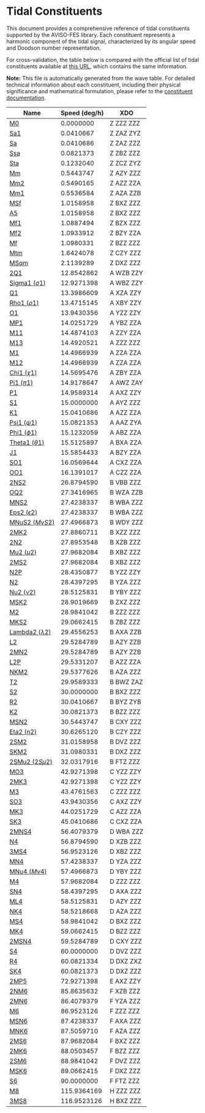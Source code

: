 # Tidal Constituents

This document provides a comprehensive reference of tidal constituents supported
by the AVISO-FES library. Each constituent represents a harmonic component of
the tidal signal, characterized by its angular speed and Doodson number
representation.

For cross-validation, the table below is compared with the official list of
tidal constituents available at
[this URL](
https://iho.int/mtg_docs/com_wg/IHOTC/IHOTC_Misc/TWCWG_Constituent_list.pdf),
which contains the same information.

**Note:** This file is automatically generated from the wave table. For detailed
technical information about each constituent, including their physical
significance and mathematical formulation, please refer to the [constituent
documentation](https://cnes.github.io/aviso-fes/core/constituent.html).

| Name | Speed (deg/h) | XDO |
| --- | --- | --- |
| [M0](https://cnes.github.io/aviso-fes/core/constituent.html#pyfes.core.Constituent.kM0) | 0.0000000  | Z ZZZ ZZZ |
| [Sa1](https://cnes.github.io/aviso-fes/core/constituent.html#pyfes.core.Constituent.kSa1) | 0.0410667  | Z ZAZ ZYZ |
| [Sa](https://cnes.github.io/aviso-fes/core/constituent.html#pyfes.core.Constituent.kSa) | 0.0410686  | Z ZAZ ZZZ |
| [Ssa](https://cnes.github.io/aviso-fes/core/constituent.html#pyfes.core.Constituent.kSsa) | 0.0821373  | Z ZBZ ZZZ |
| [Sta](https://cnes.github.io/aviso-fes/core/constituent.html#pyfes.core.Constituent.kSta) | 0.1232040  | Z ZCZ ZYZ |
| [Mm](https://cnes.github.io/aviso-fes/core/constituent.html#pyfes.core.Constituent.kMm) | 0.5443747  | Z AZY ZZZ |
| [Mm2](https://cnes.github.io/aviso-fes/core/constituent.html#pyfes.core.Constituent.kMm2) | 0.5490165  | Z AZZ ZZA |
| [Mm1](https://cnes.github.io/aviso-fes/core/constituent.html#pyfes.core.Constituent.kMm1) | 0.5536584  | Z AZA ZZB |
| [MSf](https://cnes.github.io/aviso-fes/core/constituent.html#pyfes.core.Constituent.kMSf) | 1.0158958  | Z BXZ ZZZ |
| [A5](https://cnes.github.io/aviso-fes/core/constituent.html#pyfes.core.Constituent.kA5) | 1.0158958  | Z BXZ ZZZ |
| [Mf1](https://cnes.github.io/aviso-fes/core/constituent.html#pyfes.core.Constituent.kMf1) | 1.0887494  | Z BZX ZZZ |
| [Mf2](https://cnes.github.io/aviso-fes/core/constituent.html#pyfes.core.Constituent.kMf2) | 1.0933912  | Z BZY ZZA |
| [Mf](https://cnes.github.io/aviso-fes/core/constituent.html#pyfes.core.Constituent.kMf) | 1.0980331  | Z BZZ ZZZ |
| [Mtm](https://cnes.github.io/aviso-fes/core/constituent.html#pyfes.core.Constituent.kMtm) | 1.6424078  | Z CZY ZZZ |
| [MSqm](https://cnes.github.io/aviso-fes/core/constituent.html#pyfes.core.Constituent.kMSqm) | 2.1139289  | Z DXZ ZZZ |
| [2Q1](https://cnes.github.io/aviso-fes/core/constituent.html#pyfes.core.Constituent.k2Q1) | 12.8542862  | A WZB ZZY |
| [Sigma1 (${\sigma}1$)](https://cnes.github.io/aviso-fes/core/constituent.html#pyfes.core.Constituent.kSigma1) | 12.9271398  | A WBZ ZZY |
| [Q1](https://cnes.github.io/aviso-fes/core/constituent.html#pyfes.core.Constituent.kQ1) | 13.3986609  | A XZA ZZY |
| [Rho1 (${\rho}1$)](https://cnes.github.io/aviso-fes/core/constituent.html#pyfes.core.Constituent.kRho1) | 13.4715145  | A XBY ZZY |
| [O1](https://cnes.github.io/aviso-fes/core/constituent.html#pyfes.core.Constituent.kO1) | 13.9430356  | A YZZ ZZY |
| [MP1](https://cnes.github.io/aviso-fes/core/constituent.html#pyfes.core.Constituent.kMP1) | 14.0251729  | A YBZ ZZA |
| [M11](https://cnes.github.io/aviso-fes/core/constituent.html#pyfes.core.Constituent.kM11) | 14.4874103  | A ZZY ZZA |
| [M13](https://cnes.github.io/aviso-fes/core/constituent.html#pyfes.core.Constituent.kM13) | 14.4920521  | A ZZZ ZZZ |
| [M1](https://cnes.github.io/aviso-fes/core/constituent.html#pyfes.core.Constituent.kM1) | 14.4966939  | A ZZA ZZA |
| [M12](https://cnes.github.io/aviso-fes/core/constituent.html#pyfes.core.Constituent.kM12) | 14.4966939  | A ZZA ZZA |
| [Chi1 (${\chi}1$)](https://cnes.github.io/aviso-fes/core/constituent.html#pyfes.core.Constituent.kChi1) | 14.5695476  | A ZBY ZZA |
| [Pi1 (${\pi}1$)](https://cnes.github.io/aviso-fes/core/constituent.html#pyfes.core.Constituent.kPi1) | 14.9178647  | A AWZ ZAY |
| [P1](https://cnes.github.io/aviso-fes/core/constituent.html#pyfes.core.Constituent.kP1) | 14.9589314  | A AXZ ZZY |
| [S1](https://cnes.github.io/aviso-fes/core/constituent.html#pyfes.core.Constituent.kS1) | 15.0000000  | A AYZ ZZZ |
| [K1](https://cnes.github.io/aviso-fes/core/constituent.html#pyfes.core.Constituent.kK1) | 15.0410686  | A AZZ ZZA |
| [Psi1 (${\psi}1$)](https://cnes.github.io/aviso-fes/core/constituent.html#pyfes.core.Constituent.kPsi1) | 15.0821353  | A AAZ ZYA |
| [Phi1 (${\phi}1$)](https://cnes.github.io/aviso-fes/core/constituent.html#pyfes.core.Constituent.kPhi1) | 15.1232059  | A ABZ ZZA |
| [Theta1 (${\theta}1$)](https://cnes.github.io/aviso-fes/core/constituent.html#pyfes.core.Constituent.kTheta1) | 15.5125897  | A BXA ZZA |
| [J1](https://cnes.github.io/aviso-fes/core/constituent.html#pyfes.core.Constituent.kJ1) | 15.5854433  | A BZY ZZA |
| [SO1](https://cnes.github.io/aviso-fes/core/constituent.html#pyfes.core.Constituent.kSO1) | 16.0569644  | A CXZ ZZA |
| [OO1](https://cnes.github.io/aviso-fes/core/constituent.html#pyfes.core.Constituent.kOO1) | 16.1391017  | A CZZ ZZA |
| [2NS2](https://cnes.github.io/aviso-fes/core/constituent.html#pyfes.core.Constituent.k2NS2) | 26.8794590  | B VBB ZZZ |
| [OQ2](https://cnes.github.io/aviso-fes/core/constituent.html#pyfes.core.Constituent.kOQ2) | 27.3416965  | B WZA ZZB |
| [MNS2](https://cnes.github.io/aviso-fes/core/constituent.html#pyfes.core.Constituent.kMNS2) | 27.4238337  | B WBA ZZZ |
| [Eps2 (${\epsilon}2$)](https://cnes.github.io/aviso-fes/core/constituent.html#pyfes.core.Constituent.kEps2) | 27.4238337  | B WBA ZZZ |
| [MNuS2 ($M{\nu}S2$)](https://cnes.github.io/aviso-fes/core/constituent.html#pyfes.core.Constituent.kMNuS2) | 27.4966873  | B WDY ZZZ |
| [2MK2](https://cnes.github.io/aviso-fes/core/constituent.html#pyfes.core.Constituent.k2MK2) | 27.8860711  | B XZZ ZZZ |
| [2N2](https://cnes.github.io/aviso-fes/core/constituent.html#pyfes.core.Constituent.k2N2) | 27.8953548  | B XZB ZZZ |
| [Mu2 (${\mu}2$)](https://cnes.github.io/aviso-fes/core/constituent.html#pyfes.core.Constituent.kMu2) | 27.9682084  | B XBZ ZZZ |
| [2MS2](https://cnes.github.io/aviso-fes/core/constituent.html#pyfes.core.Constituent.k2MS2) | 27.9682084  | B XBZ ZZZ |
| [N2P](https://cnes.github.io/aviso-fes/core/constituent.html#pyfes.core.Constituent.kN2P) | 28.4350877  | B YZZ ZZY |
| [N2](https://cnes.github.io/aviso-fes/core/constituent.html#pyfes.core.Constituent.kN2) | 28.4397295  | B YZA ZZZ |
| [Nu2 (${\nu}2$)](https://cnes.github.io/aviso-fes/core/constituent.html#pyfes.core.Constituent.kNu2) | 28.5125831  | B YBY ZZZ |
| [MSK2](https://cnes.github.io/aviso-fes/core/constituent.html#pyfes.core.Constituent.kMSK2) | 28.9019669  | B ZXZ ZZZ |
| [M2](https://cnes.github.io/aviso-fes/core/constituent.html#pyfes.core.Constituent.kM2) | 28.9841042  | B ZZZ ZZZ |
| [MKS2](https://cnes.github.io/aviso-fes/core/constituent.html#pyfes.core.Constituent.kMKS2) | 29.0662415  | B ZBZ ZZZ |
| [Lambda2 (${\lambda}2$)](https://cnes.github.io/aviso-fes/core/constituent.html#pyfes.core.Constituent.kLambda2) | 29.4556253  | B AXA ZZB |
| [L2](https://cnes.github.io/aviso-fes/core/constituent.html#pyfes.core.Constituent.kL2) | 29.5284789  | B AZY ZZB |
| [2MN2](https://cnes.github.io/aviso-fes/core/constituent.html#pyfes.core.Constituent.k2MN2) | 29.5284789  | B AZY ZZB |
| [L2P](https://cnes.github.io/aviso-fes/core/constituent.html#pyfes.core.Constituent.kL2P) | 29.5331207  | B AZZ ZZA |
| [NKM2](https://cnes.github.io/aviso-fes/core/constituent.html#pyfes.core.Constituent.kNKM2) | 29.5377626  | B AZA ZZZ |
| [T2](https://cnes.github.io/aviso-fes/core/constituent.html#pyfes.core.Constituent.kT2) | 29.9589333  | B BWZ ZAZ |
| [S2](https://cnes.github.io/aviso-fes/core/constituent.html#pyfes.core.Constituent.kS2) | 30.0000000  | B BXZ ZZZ |
| [R2](https://cnes.github.io/aviso-fes/core/constituent.html#pyfes.core.Constituent.kR2) | 30.0410667  | B BYZ ZYB |
| [K2](https://cnes.github.io/aviso-fes/core/constituent.html#pyfes.core.Constituent.kK2) | 30.0821373  | B BZZ ZZZ |
| [MSN2](https://cnes.github.io/aviso-fes/core/constituent.html#pyfes.core.Constituent.kMSN2) | 30.5443747  | B CXY ZZZ |
| [Eta2 (${\eta}2$)](https://cnes.github.io/aviso-fes/core/constituent.html#pyfes.core.Constituent.kEta2) | 30.6265120  | B CZY ZZZ |
| [2SM2](https://cnes.github.io/aviso-fes/core/constituent.html#pyfes.core.Constituent.k2SM2) | 31.0158958  | B DVZ ZZZ |
| [SKM2](https://cnes.github.io/aviso-fes/core/constituent.html#pyfes.core.Constituent.kSKM2) | 31.0980331  | B DXZ ZZZ |
| [2SMu2 ($2S{\mu}2$)](https://cnes.github.io/aviso-fes/core/constituent.html#pyfes.core.Constituent.k2SMu2) | 32.0317916  | B FTZ ZZZ |
| [MO3](https://cnes.github.io/aviso-fes/core/constituent.html#pyfes.core.Constituent.kMO3) | 42.9271398  | C YZZ ZZY |
| [2MK3](https://cnes.github.io/aviso-fes/core/constituent.html#pyfes.core.Constituent.k2MK3) | 42.9271398  | C YZZ ZZY |
| [M3](https://cnes.github.io/aviso-fes/core/constituent.html#pyfes.core.Constituent.kM3) | 43.4761563  | C ZZZ ZZZ |
| [SO3](https://cnes.github.io/aviso-fes/core/constituent.html#pyfes.core.Constituent.kSO3) | 43.9430356  | C AXZ ZZY |
| [MK3](https://cnes.github.io/aviso-fes/core/constituent.html#pyfes.core.Constituent.kMK3) | 44.0251729  | C AZZ ZZA |
| [SK3](https://cnes.github.io/aviso-fes/core/constituent.html#pyfes.core.Constituent.kSK3) | 45.0410686  | C CXZ ZZA |
| [2MNS4](https://cnes.github.io/aviso-fes/core/constituent.html#pyfes.core.Constituent.k2MNS4) | 56.4079379  | D WBA ZZZ |
| [N4](https://cnes.github.io/aviso-fes/core/constituent.html#pyfes.core.Constituent.kN4) | 56.8794590  | D XZB ZZZ |
| [3MS4](https://cnes.github.io/aviso-fes/core/constituent.html#pyfes.core.Constituent.k3MS4) | 56.9523126  | D XBZ ZZZ |
| [MN4](https://cnes.github.io/aviso-fes/core/constituent.html#pyfes.core.Constituent.kMN4) | 57.4238337  | D YZA ZZZ |
| [MNu4 ($M{\nu}4$)](https://cnes.github.io/aviso-fes/core/constituent.html#pyfes.core.Constituent.kMNu4) | 57.4966873  | D YBY ZZZ |
| [M4](https://cnes.github.io/aviso-fes/core/constituent.html#pyfes.core.Constituent.kM4) | 57.9682084  | D ZZZ ZZZ |
| [SN4](https://cnes.github.io/aviso-fes/core/constituent.html#pyfes.core.Constituent.kSN4) | 58.4397295  | D AXA ZZZ |
| [ML4](https://cnes.github.io/aviso-fes/core/constituent.html#pyfes.core.Constituent.kML4) | 58.5125831  | D AZY ZZZ |
| [NK4](https://cnes.github.io/aviso-fes/core/constituent.html#pyfes.core.Constituent.kNK4) | 58.5218668  | D AZA ZZZ |
| [MS4](https://cnes.github.io/aviso-fes/core/constituent.html#pyfes.core.Constituent.kMS4) | 58.9841042  | D BXZ ZZZ |
| [MK4](https://cnes.github.io/aviso-fes/core/constituent.html#pyfes.core.Constituent.kMK4) | 59.0662415  | D BZZ ZZZ |
| [2MSN4](https://cnes.github.io/aviso-fes/core/constituent.html#pyfes.core.Constituent.k2MSN4) | 59.5284789  | D CXY ZZZ |
| [S4](https://cnes.github.io/aviso-fes/core/constituent.html#pyfes.core.Constituent.kS4) | 60.0000000  | D DVZ ZZZ |
| [R4](https://cnes.github.io/aviso-fes/core/constituent.html#pyfes.core.Constituent.kR4) | 60.0821334  | D DXZ ZXZ |
| [SK4](https://cnes.github.io/aviso-fes/core/constituent.html#pyfes.core.Constituent.kSK4) | 60.0821373  | D DXZ ZZZ |
| [2MP5](https://cnes.github.io/aviso-fes/core/constituent.html#pyfes.core.Constituent.k2MP5) | 72.9271398  | E AXZ ZZY |
| [2NM6](https://cnes.github.io/aviso-fes/core/constituent.html#pyfes.core.Constituent.k2NM6) | 85.8635632  | F XZB ZZZ |
| [2MN6](https://cnes.github.io/aviso-fes/core/constituent.html#pyfes.core.Constituent.k2MN6) | 86.4079379  | F YZA ZZZ |
| [M6](https://cnes.github.io/aviso-fes/core/constituent.html#pyfes.core.Constituent.kM6) | 86.9523126  | F ZZZ ZZZ |
| [MSN6](https://cnes.github.io/aviso-fes/core/constituent.html#pyfes.core.Constituent.kMSN6) | 87.4238337  | F AXA ZZZ |
| [MNK6](https://cnes.github.io/aviso-fes/core/constituent.html#pyfes.core.Constituent.kMNK6) | 87.5059710  | F AZA ZZZ |
| [2MS6](https://cnes.github.io/aviso-fes/core/constituent.html#pyfes.core.Constituent.k2MS6) | 87.9682084  | F BXZ ZZZ |
| [2MK6](https://cnes.github.io/aviso-fes/core/constituent.html#pyfes.core.Constituent.k2MK6) | 88.0503457  | F BZZ ZZZ |
| [2SM6](https://cnes.github.io/aviso-fes/core/constituent.html#pyfes.core.Constituent.k2SM6) | 88.9841042  | F DVZ ZZZ |
| [MSK6](https://cnes.github.io/aviso-fes/core/constituent.html#pyfes.core.Constituent.kMSK6) | 89.0662415  | F DXZ ZZZ |
| [S6](https://cnes.github.io/aviso-fes/core/constituent.html#pyfes.core.Constituent.kS6) | 90.0000000  | F FTZ ZZZ |
| [M8](https://cnes.github.io/aviso-fes/core/constituent.html#pyfes.core.Constituent.kM8) | 115.9364169  | H ZZZ ZZZ |
| [3MS8](https://cnes.github.io/aviso-fes/core/constituent.html#pyfes.core.Constituent.k3MS8) | 116.9523126  | H BXZ ZZZ |
